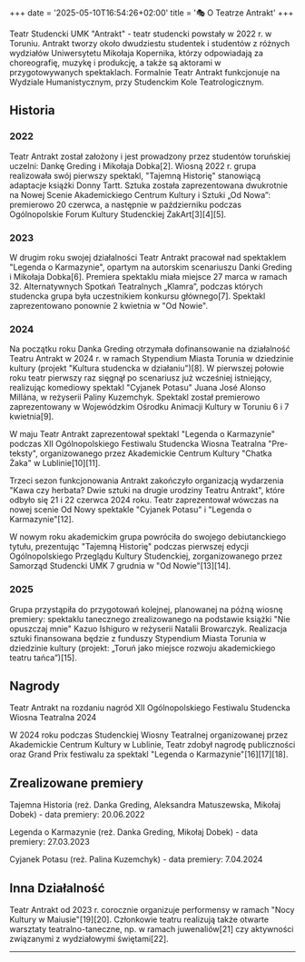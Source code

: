 +++
date = '2025-05-10T16:54:26+02:00'
title = '🎭 O Teatrze Antrakt'
+++

Teatr Studencki UMK "Antrakt" - teatr studencki powstały w 2022 r. w Toruniu. Antrakt tworzy około dwudziestu studentek i studentów z różnych wydziałów Uniwersytetu Mikołaja Kopernika, którzy odpowiadają za choreografię, muzykę i produkcję, a także są aktorami w przygotowywanych spektaklach. Formalnie Teatr Antrakt funkcjonuje na Wydziale Humanistycznym, przy Studenckim Kole Teatrologicznym. 

## Historia

### 2022
Teatr Antrakt został założony i jest prowadzony przez studentów toruńskiej uczelni: Dankę Greding i Mikołaja Dobka[2]. Wiosną 2022 r. grupa realizowała swój pierwszy spektakl, "Tajemną Historię" stanowiącą adaptacje książki Donny Tartt. Sztuka została zaprezentowana dwukrotnie na Nowej Scenie Akademickiego Centrum Kultury i Sztuki „Od Nowa”: premierowo 20 czerwca, a następnie w październiku podczas Ogólnopolskie Forum Kultury Studenckiej ŻakArt[3][4][5]. 

### 2023
W drugim roku swojej działalności Teatr Antrakt pracował nad spektaklem "Legenda o Karmazynie", opartym na autorskim scenariuszu Danki Greding i Mikołaja Dobka[6]. Premiera spektaklu miała miejsce 27 marca w ramach 32. Alternatywnych Spotkań Teatralnych „Klamra”, podczas których studencka grupa była uczestnikiem konkursu głównego[7]. Spektakl zaprezentowano ponownie 2 kwietnia w "Od Nowie". 

### 2024
Na początku roku Danka Greding otrzymała dofinansowanie na działalność Teatru Antrakt w 2024 r. w ramach Stypendium Miasta Torunia w dziedzinie kultury (projekt "Kultura studencka w działaniu")[8]. W pierwszej połowie roku teatr pierwszy raz sięgnął po scenariusz już wcześniej istniejący, realizując komediowy spektakl "Cyjanek Potasu" Juana José Alonso Millána, w reżyserii Paliny Kuzemchyk. Spektakl został premierowo zaprezentowany w Wojewódzkim Ośrodku Animacji Kultury w Toruniu 6 i 7 kwietnia[9]. 

W maju Teatr Antrakt zaprezentował spektakl "Legenda o Karmazynie" podczas XII Ogólnopolskiego Festiwalu Studencka Wiosna Teatralna "Pre-teksty", organizowanego przez Akademickie Centrum Kultury "Chatka Żaka" w Lublinie[10][11]. 

Trzeci sezon funkcjonowania Antrakt zakończyło organizacją wydarzenia "Kawa czy herbata? Dwie sztuki na drugie urodziny Teatru Antrakt", które odbyło się 21 i 22 czerwca 2024 roku. Teatr zaprezentował wówczas na nowej scenie Od Nowy spektakle "Cyjanek Potasu" i "Legenda o Karmazynie"[12]. 

W nowym roku akademickim grupa powróciła do swojego debiutanckiego tytułu, prezentując "Tajemną Historię" podczas pierwszej edycji Ogólnopolskiego Przeglądu Kultury Studenckiej, zorganizowanego przez Samorząd Studencki UMK 7 grudnia w "Od Nowie"[13][14]. 

### 2025

Grupa przystąpiła do przygotowań kolejnej, planowanej na późną wiosnę premiery: spektaklu tanecznego zrealizowanego na podstawie książki "Nie opuszczaj mnie" Kazuo Ishiguro w reżyserii Natalii Browarczyk. Realizacja sztuki finansowana będzie z funduszy Stypendium Miasta Torunia w dziedzinie kultury (projekt: „Toruń jako miejsce rozwoju akademickiego teatru tańca”)[15]. 

## Nagrody
Teatr Antrakt na rozdaniu nagród XII Ogólnopolskiego Festiwalu Studencka Wiosna Teatralna 2024 

W 2024 roku podczas Studenckiej Wiosny Teatralnej organizowanej przez Akademickie Centrum Kultury w Lublinie, Teatr zdobył nagrodę publiczności oraz Grand Prix festiwalu za spektakl "Legenda o Karmazynie"[16][17][18]. 

## Zrealizowane premiery

Tajemna Historia (reż. Danka Greding, Aleksandra Matuszewska, Mikołaj Dobek) - data premiery: 20.06.2022 

Legenda o Karmazynie (reż. Danka Greding, Mikołaj Dobek) - data premiery: 27.03.2023 

Cyjanek Potasu (reż. Palina Kuzemchyk) - data premiery: 7.04.2024 

## Inna Działalność

Teatr Antrakt od 2023 r. corocznie organizuje performensy w ramach "Nocy Kultury w Maiusie"[19][20]. Członkowie teatru realizują także otwarte warsztaty teatralno-taneczne, np. w ramach juwenaliów[21] czy aktywności związanymi z wydziałowymi świętami[22]. 

---
